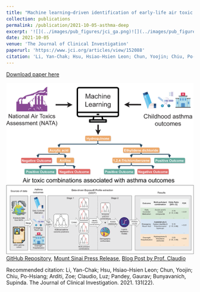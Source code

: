 ```yaml
---
title: "Machine learning–driven identification of early-life air toxic combinations associated with childhood asthma outcomes"
collection: publications
permalink: /publication/2021-10-05-asthma-deep
excerpt: '![](../images/pub_figures/jci_ga.png)![](../images/pub_figures/jci_overview.tiff)[GitHub Repository](https://github.com/GauravPandeyLab/DEEP_extraction), [Mount Sinai Press Release](https://www.mountsinai.org/about/newsroom/2021/childhood-asthma-study-uncovers-risky-air-pollutant-mixtures), [Blog Post by Prof. Claudio](https://www.drluzclaudio.com/blog/we-published-new-research-creating-a-new-machine-learning-algorithm-to-study-the-effects-of-air-pollution-on-children-with-asthma)'
date: 2021-10-05
venue: 'The Journal of Clinical Investigation'
paperurl: 'https://www.jci.org/articles/view/152088'
citation: 'Li, Yan-Chak; Hsu, Hsiao-Hsien Leon; Chun, Yoojin; Chiu, Po-Hsiang; Arditi, Zoe; Claudio, Luz; Pandey, Gaurav; Bunyavanich, Supinda. The Journal of Clinical Investigation. 2021. 131(22).'
---
```


<a href='https://www.jci.org/articles/view/152088'>Download paper here</a>

![](../images/pub_figures/jci_ga.png)![](../images/pub_figures/jci_overview.tiff)[GitHub Repository](https://github.com/GauravPandeyLab/DEEP_extraction), [Mount Sinai Press Release](https://www.mountsinai.org/about/newsroom/2021/childhood-asthma-study-uncovers-risky-air-pollutant-mixtures), [Blog Post by Prof. Claudio](https://www.drluzclaudio.com/blog/we-published-new-research-creating-a-new-machine-learning-algorithm-to-study-the-effects-of-air-pollution-on-children-with-asthma)

Recommended citation: Li, Yan-Chak; Hsu, Hsiao-Hsien Leon; Chun, Yoojin; Chiu, Po-Hsiang; Arditi, Zoe; Claudio, Luz; Pandey, Gaurav; Bunyavanich, Supinda. The Journal of Clinical Investigation. 2021. 131(22).
